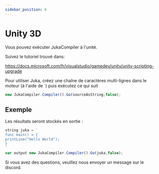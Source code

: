 ```yaml
---
sidebar_position: 6
---
```


# Unity 3D

Vous pouvez exécuter JukaCompiler à l'unité.

Suivez le tutoriel trouvé dans:

https://docs.microsoft.com/fr/visualstudio/gamedev/unity/unity-scripting-upgrade

Pour utiliser Juka, créez une chaîne de caractères multi-lignes dans le moteur (à l'aide de `) puis exécutez ce qui suit

```jsx
new JukaCompiler.Compiler().Go(sourceAsString,false);
```

## Exemple

Les résultats seront stockés en sortie :

```jsx
string juka = `
func main() = {
printLine("Hello World");
}
`
var output new JukaCompiler.Compiler().Go(juka,false);
```

Si vous avez des questions, veuillez nous envoyer un message sur le discord.